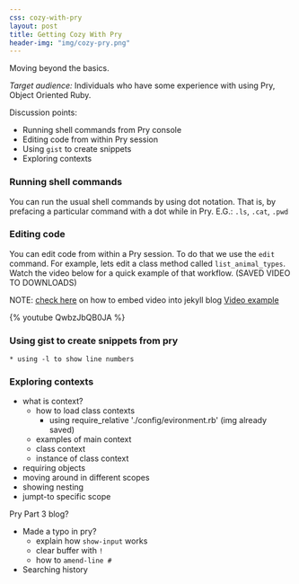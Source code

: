 ```yaml
---
css: cozy-with-pry
layout: post
title: Getting Cozy With Pry
header-img: "img/cozy-pry.png"
---
```


Moving beyond the basics.

_Target audience:_ Individuals who have some experience with using Pry, Object 
Oriented Ruby.

Discussion points:

* Running shell commands from Pry console
* Editing code from within Pry session
* Using `gist` to create snippets
* Exploring contexts

### Running shell commands

You can run the usual shell commands by using dot notation. That is, by prefacing 
a particular command with a dot while in Pry. E.G.: `.ls`, `.cat`, `.pwd`

### Editing code

You can edit code from within a Pry session. To do that we use the `edit` 
command. For example, lets edit a class method called `list_animal_types`. Watch
the video below for a quick example of that workflow. (SAVED VIDEO TO DOWNLOADS)

NOTE: [check here](https://gist.github.com/joelverhagen/1805814) on how to embed
video into jekyll blog
[Video example](URL)

{% youtube QwbzJbQB0JA %}

### Using gist to create snippets from pry
    * using -l to show line numbers



### Exploring contexts

* what is context?
    * how to load class contexts
        * using require_relative './config/evironment.rb' (img already saved)
    * examples of main context
    * class context
    * instance of class context
* requiring objects
* moving around in different scopes
* showing nesting
* jumpt-to specific scope


Pry Part 3 blog?

* Made a typo in pry?
    * explain how `show-input` works
    * clear buffer with `!`
    * how to `amend-line #`
* Searching history
